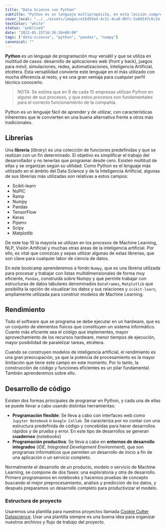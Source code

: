 ```yaml
---
title: "Data Science con Python"
subtitle: "Python es un lenguaje multipropósito, en esta lección comprenderás cómo se usa en el mundo de la Ciencia de Datos"
cover_local: "../../assets/images/e16d59ad-4c11-4ca0-8bfc-5a9d147c6c2e.jpeg"
textColor: "white"
status: "publised"
date: "2022-01-15T16:36:30+00:00"
tags: ["data-science", "python", "pandas", "numpy"]
canonical: ""
---
```


**Python** es un lenguaje de programación muy versátil y que se utiliza en multitud de casos: desarrollo de aplicaciones web (front y back), juegos para móvil, simulaciones, redes, automatizaciones, Inteligencia Artificial, etcétera. Esta versatilidad convierte este lenguaje en el más utilizado con mucha diferencia al resto, y es una gran ventaja para cualquier perfil técnico conocerlo.

> NOTA: Se estima que en 9 de cada 10 empresas utilizan Python en alguno de sus procesos, y que estos procesos son fundamentales para el correcto funcionamiento de la compañía.

Python es un lenguaje fácil de aprender y de utilizar, con características inherentes que le convierten en una buena alternativa frente a otros más tradicionales.

## Librerías

Una **librería** (*library*) es una colección de funciones predefinidas y que se realizan con un fin determinado. El objetivo es simplificar el trabajo del desarrollador y no tenerlas que programar desde cero. Existen multitud de ellas y se organizan según su utilidad. Como Python es el lenguaje más utilizado en el ámbito del Data Science y de la Inteligencia Artificial, algunas de sus librerías más utilizadas son relativas a estos campos:

- Scikit-learn
- NuPIC
- Ramp
- Numpy
- Pandas
- TensorFlow
- Keras
- Pipenv
- Scipy
- Matplotlib

De este top 10 la mayoría se utilizan en los procesos de Machine Learning, NLP, Visión Artificial y muchas otras áreas de la inteligencia artificial. Por ello, es vital que conozcas y sepas utilizar algunas de estas librerías, que son clave para cualquier labor de ciencia de datos.

En este bootcamp aprenderemos a fondo `Numpy`, que es una libreria utilizada para procesar y trabajar con listas multidimensionales de forma muy eficiente, `Pandas`, construida sobre Numpy y que permite trabajar con estructuras de datos tabulares denominados `DataFrames`, `Matplotlib` que posibilita la opción de visualizar los datos y sus relaciones y `scikit-learn`, ampliamente utilizada para construir modelos de Machine Learning.

## Rendimiento

Todo el software que se programa se debe ejecutar en un hardware, que es un conjunto de elementos físicos que constituyen un sistema informático. Cuanto más eficiente sea el código que implementes, mayor aprovechamiento de los recursos hardware, menor tiempos de ejecución, mayor posibilidad de paralelizar tareas, etcétera.

Cuando se construyen modelos de inteligencia artificial, el rendimiento es una gran preocupación, ya que la potencia de procesamiento es la mayor limitación que tiene este campo en este momento. Por lo tanto, la construcción de código y funciones eficientes es un pilar fundamental. También aprenderemos sobre ello.

## Desarrollo de código

Existen dos formas principales de programar en Python, y cada una de ellas se puede llevar a cabo usando distintas herramientas:

- **Programación flexible**: Se lleva a cabo con interfaces web como `Jupyter Notebook` o `Google Collab`. Se caracteriza por no contar con una estructura predefinida de código y concebidas para hacer desarrollos rápidos y de prueba y error. En este tipo de desarrollos se generan **cuadernos** (*notebooks*) 
- **Programación productiva**: Se lleva a cabo en **entornos de desarrollo integrados** (*IDE*, *Integrated Development Environment*), que son programas informáticos que permiten un desarrollo de inicio a fin de una aplicación o un servicio completo.

Normalmente el desarrollo de un producto, modelo o servicio de Machine Learning, se compone de dos fases: una exploratoria y otra de desarrollo. Primero programamos en notebooks y hacemos pruebas de concepto buscando el mejor preprocesamiento, análisis y predicción de los datos, y después preparamos un desarrollo completo para productivizar el modelo.

### Estructura de proyecto

Usaremos una plantilla para nuestros proyectos llamada [Cookie Cutter Datascience](https://drivendata.github.io/cookiecutter-data-science/). Usar una plantilla siempre es una buena idea para organizar nuestros archivos y flujo de trabajo del proyecto.